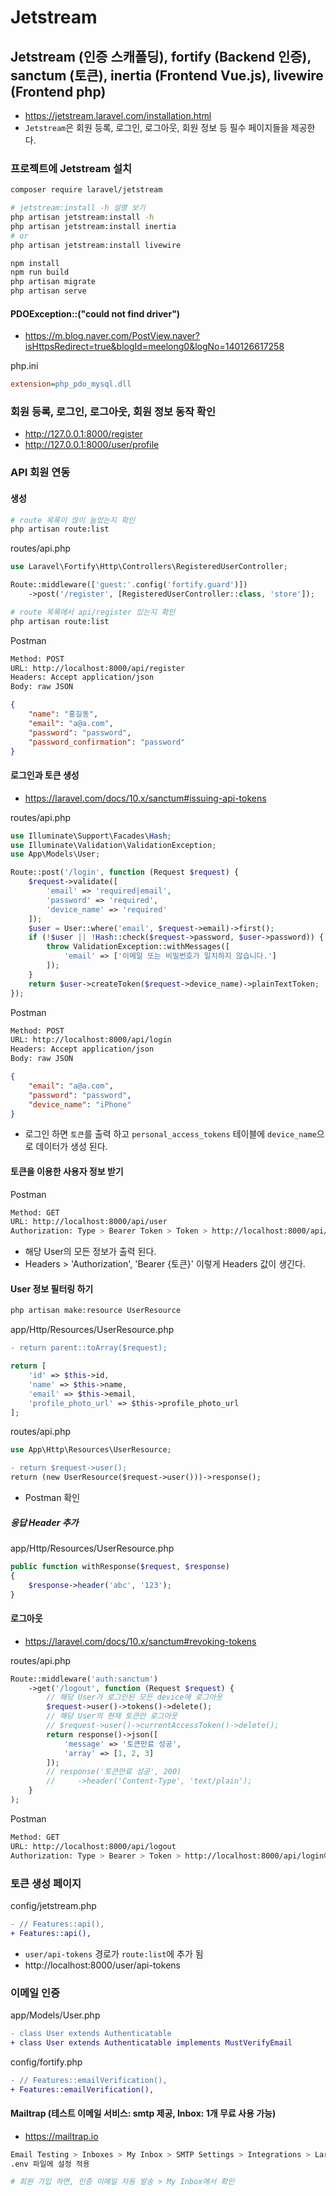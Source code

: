 # Jetstream
## Jetstream (인증 스캐폴딩), fortify (Backend 인증), sanctum (토큰), inertia (Frontend Vue.js), livewire (Frontend php)
* https://jetstream.laravel.com/installation.html
* `Jetstream`은 회원 등록, 로그인, 로그아웃, 회원 정보 등 필수 페이지들을 제공한다.

### 프로젝트에 Jetstream 설치
```sh
composer require laravel/jetstream

# jetstream:install -h 설명 보기
php artisan jetstream:install -h
php artisan jetstream:install inertia
# or
php artisan jetstream:install livewire

npm install
npm run build
php artisan migrate
php artisan serve
```

#### PDOException::("could not find driver")
* https://m.blog.naver.com/PostView.naver?isHttpsRedirect=true&blogId=meelong0&logNo=140126617258

php.ini
```ini
extension=php_pdo_mysql.dll
```

### 회원 등록, 로그인, 로그아웃, 회원 정보 동작 확인
* http://127.0.0.1:8000/register
* http://127.0.0.1:8000/user/profile

### API 회원 연동
#### 생성
```sh
# route 목록이 많이 늘었는지 확인
php artisan route:list
```

routes/api.php
```php
use Laravel\Fortify\Http\Controllers\RegisteredUserController;

Route::middleware(['guest:'.config('fortify.guard')])
    ->post('/register', [RegisteredUserController::class, 'store']);
```

```sh
# route 목록에서 api/register 있는지 확인
php artisan route:list
```

Postman
```sh
Method: POST
URL: http://localhost:8000/api/register
Headers: Accept application/json
Body: raw JSON
```
```json
{
    "name": "홍길동",
    "email": "a@a.com",
    "password": "password",
    "password_confirmation": "password"
}
```

#### 로그인과 토큰 생성
* https://laravel.com/docs/10.x/sanctum#issuing-api-tokens

routes/api.php
```php
use Illuminate\Support\Facades\Hash;
use Illuminate\Validation\ValidationException;
use App\Models\User;

Route::post('/login', function (Request $request) {
    $request->validate([
        'email' => 'required|email',
        'password' => 'required',
        'device_name' => 'required'
    ]);
    $user = User::where('email', $request->email)->first();
    if (!$user || !Hash::check($request->password, $user->password)) {
        throw ValidationException::withMessages([
            'email' => ['이메일 또는 비밀번호가 일치하지 않습니다.']
        ]);
    }
    return $user->createToken($request->device_name)->plainTextToken;
});
```

Postman
```sh
Method: POST
URL: http://localhost:8000/api/login
Headers: Accept application/json
Body: raw JSON
```
```json
{
    "email": "a@a.com",
    "password": "password",
    "device_name": "iPhone"
}
```
* 로그인 하면 `토큰`를 출력 하고 `personal_access_tokens` 테이블에 `device_name`으로 데이터가 생성 된다.

#### 토큰을 이용한 사용자 정보 받기
Postman
```sh
Method: GET
URL: http://localhost:8000/api/user
Authorization: Type > Bearer Token > Token > http://localhost:8000/api/login에서 받은 토큰 넣기
```
* 해당 User의 모든 정보가 출력 된다.
* Headers > 'Authorization', 'Bearer {토큰}' 이렇게 Headers 값이 생긴다.

#### User 정보 필터링 하기
```sh
php artisan make:resource UserResource
```

app/Http/Resources/UserResource.php
```diff
- return parent::toArray($request);
```
```php
return [
    'id' => $this->id,
    'name' => $this->name,
    'email' => $this->email,
    'profile_photo_url' => $this->profile_photo_url
];
```

routes/api.php
```php
use App\Http\Resources\UserResource;
```
```diff
- return $request->user();
return (new UserResource($request->user()))->response();
```
* Postman 확인

##### 응답 Header 추가
app/Http/Resources/UserResource.php
```php
public function withResponse($request, $response)
{
    $response->header('abc', '123');
}
```

#### 로그아웃
* https://laravel.com/docs/10.x/sanctum#revoking-tokens

routes/api.php
```php
Route::middleware('auth:sanctum')
    ->get('/logout', function (Request $request) {
        // 해당 User가 로그인된 모든 device에 로그아웃
        $request->user()->tokens()->delete();
        // 해당 User의 현재 토큰만 로그아웃
        // $request->user()->currentAccessToken()->delete();
        return response()->json([
            'message' => '토큰만료 성공',
            'array' => [1, 2, 3]
        ]);
        // response('토큰만료 성공', 200)
        //     ->header('Content-Type', 'text/plain');
    }
);
```
Postman
```sh
Method: GET
URL: http://localhost:8000/api/logout
Authorization: Type > Bearer > Token > http://localhost:8000/api/login에서 받은 토큰 넣기
```

### 토큰 생성 페이지
config/jetstream.php
```diff
- // Features::api(),
+ Features::api(),
```
* `user/api-tokens` 경로가 `route:list`에 추가 됨
* http://localhost:8000/user/api-tokens

### 이메일 인증
app/Models/User.php
```diff
- class User extends Authenticatable
+ class User extends Authenticatable implements MustVerifyEmail
```

config/fortify.php
```diff
- // Features::emailVerification(),
+ Features::emailVerification(),
```

#### Mailtrap (테스트 이메일 서비스: smtp 제공, Inbox: 1개 무료 사용 가능)
* https://mailtrap.io

```sh
Email Testing > Inboxes > My Inbox > SMTP Settings > Integrations > Laravel 9+ > 설정 복사
.env 파일에 설정 적용

# 회원 가입 하면, 인증 이메일 자동 발송 > My Inbox에서 확인
```

